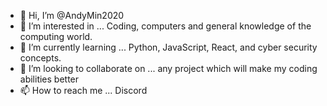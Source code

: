 - 👋 Hi, I’m @AndyMin2020
- 👀 I’m interested in ... Coding, computers and general knowledge of the computing world.
- 🌱 I’m currently learning ... Python, JavaScript, React, and cyber security concepts.
- 💞️ I’m looking to collaborate on ... any project which will make my coding abilities better
- 📫 How to reach me ... Discord

<!---
AndyMin2020/AndyMin2020 is a ✨ special ✨ repository because its `README.md` (this file) appears on your GitHub profile.
You can click the Preview link to take a look at your changes.
--->
